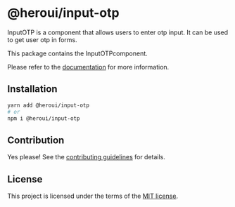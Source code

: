 # @heroui/input-otp

InputOTP is a component that allows users to enter otp input. It can be used to get user otp in forms.

This package contains the InputOTPcomponent.

Please refer to the [documentation](https://heroui.com/docs/components/input-otp) for more information.

## Installation

```sh
yarn add @heroui/input-otp
# or
npm i @heroui/input-otp
```

## Contribution

Yes please! See the
[contributing guidelines](https://github.com/heroui-inc/heroui/blob/master/CONTRIBUTING.md)
for details.

## License

This project is licensed under the terms of the
[MIT license](https://github.com/heroui-inc/heroui/blob/master/LICENSE).

